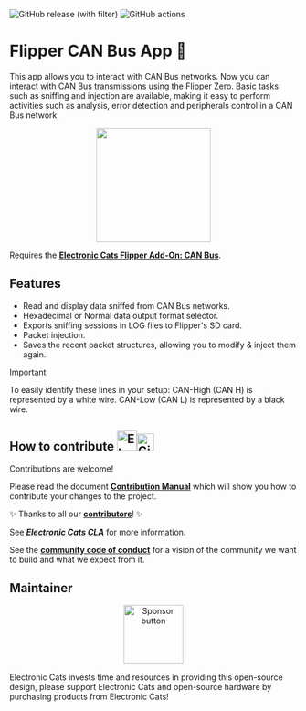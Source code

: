 ![GitHub release (with filter)](https://img.shields.io/github/v/release/ElectronicCats/flipper-MCP2515-CANBUS?color=%23008000)
![GitHub actions](https://img.shields.io/github/actions/workflow/status/ElectronicCats/flipper-MCP2515-CANBUS/build.yml)

# Flipper CAN Bus App 🐬
This app allows you to interact with CAN Bus networks. Now you can interact with CAN Bus transmissions using the Flipper Zero. Basic tasks such as sniffing and injection are available, making it easy to perform activities such as analysis, error detection and peripherals control in a CAN Bus network.

<p align=center>
 <a href="https://github.com/ElectronicCats/flipper-MCP2515-CANBUS/wiki">
  <img width=200 src="https://github.com/ElectronicCats/flipper-MCP2515-CANBUS/assets/107638696/75e82f16-ae59-4d86-a465-6c6e6b761e80" />
 </a>
</p>

Requires the [**Electronic Cats Flipper Add-On: CAN Bus**](https://electroniccats.com/store/flipper-addon-canbus/).

## Features
  * Read and display data sniffed from CAN Bus networks.
  * Hexadecimal or Normal data output format selector.
  * Exports sniffing sessions in LOG files to Flipper's SD card.
  * Packet injection.
  * Saves the recent packet structures, allowing you to modify & inject them again.

>[!IMPORTANT]
> To easily identify these lines in your setup:
    CAN-High (CAN H) is represented by a white wire.
    CAN-Low (CAN L) is represented by a black wire.

## How to contribute <img src="https://electroniccats.com/wp-content/uploads/2018/01/fav.png" alt="Electronic Cats Logo" height="35"/><img src="https://raw.githubusercontent.com/gist/ManulMax/2d20af60d709805c55fd784ca7cba4b9/raw/bcfeac7604f674ace63623106eb8bb8471d844a6/github.gif" alt="GitHub Logo" height="30"/>

Contributions are welcome!

Please read the document [**Contribution Manual**](https://github.com/ElectronicCats/electroniccats-cla/blob/main/electroniccats-contribution-manual.md)  which will show you how to contribute your changes to the project.

✨ Thanks to all our [**contributors**](https://github.com/ElectronicCats/flipper-MCP2515-CANBUS/graphs/contributors)! ✨

See [**_Electronic Cats CLA_**](https://github.com/ElectronicCats/electroniccats-cla/blob/main/electroniccats-cla.md) for more information.

See the  [**community code of conduct**](https://github.com/ElectronicCats/electroniccats-cla/blob/main/electroniccats-community-code-of-conduct.md) for a vision of the community we want to build and what we expect from it.

## Maintainer

<p align="center">
 <a href="https://github.com/sponsors/ElectronicCats">
  <img src="https://electroniccats.com/wp-content/uploads/2020/07/Badge_GHS.png" alt="Sponsor button" height="104" />
 </a>
</p>

Electronic Cats invests time and resources in providing this open-source design, please support Electronic Cats and open-source hardware by purchasing products from Electronic Cats!
